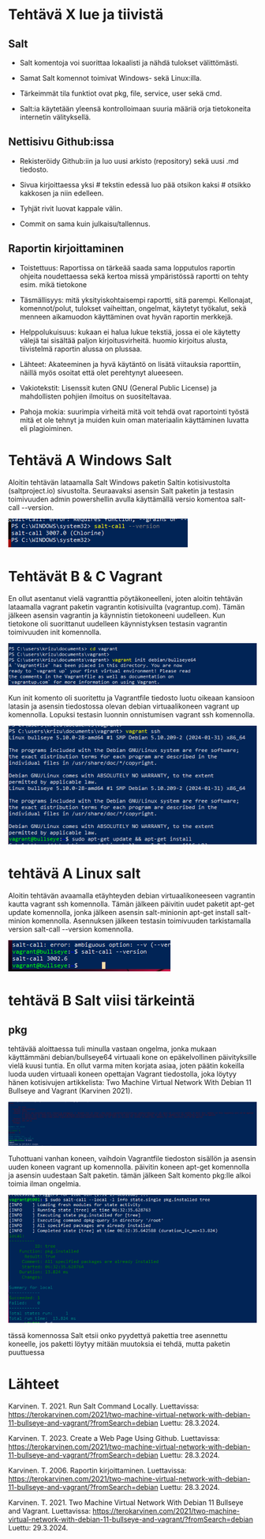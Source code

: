 # Tehtävä X lue ja tiivistä

##    Salt
    
- Salt komentoja voi suorittaa lokaalisti ja nähdä tulokset välittömästi.

- Samat Salt komennot toimivat Windows- sekä Linux:illa.

- Tärkeimmät tila funktiot ovat pkg, file, service, user sekä cmd.

- Salt:ia käytetään yleensä kontrolloimaan suuria määriä orja tietokoneita internetin välityksellä.

##    Nettisivu Github:issa

- Rekisteröidy Github:iin ja luo uusi arkisto (repository) sekä uusi .md tiedosto.

- Sivua kirjoittaessa yksi # tekstin edessä luo pää otsikon kaksi # otsikko kakkosen ja niin edelleen.

- Tyhjät rivit luovat kappale välin.

- Commit on sama kuin julkaisu/tallennus.
  
##    Raportin kirjoittaminen

- Toistettuus: Raportissa on tärkeää saada sama lopputulos raportin ohjeita noudettaessa sekä kertoa missä ympäristössä raportti on tehty esim. mikä tietokone

- Täsmällisyys: mitä yksityiskohtaisempi raportti, sitä parempi. Kellonajat, komennot/polut, tulokset vaiheittan, ongelmat, käytetyt työkalut, sekä menneen aikamuodon käyttäminen ovat hyvän raportin merkkejä. 

- Helppolukuisuus: kukaan ei halua lukue tekstiä, jossa ei ole käytetty välejä tai sisältää paljon kirjoitusvirheitä. huomio kirjoitus alusta, tiivistelmä raportin alussa on plussaa.

- Lähteet: Akateeminen ja hyvä käytäntö on lisätä viitauksia raporttiin, näillä myös osoitat että olet perehtynyt alueeseen.

- Vakiotekstit: Lisenssit kuten GNU (General Public License) ja mahdollisten pohjien ilmoitus on suositeltavaa.

- Pahoja mokia: suurimpia virheitä mitä voit tehdä ovat raportointi työstä mitä et ole tehnyt ja muiden kuin oman materiaalin käyttäminen luvatta eli plagioiminen.

#    Tehtävä A Windows Salt

Aloitin tehtävän lataamalla Salt Windows paketin Saltin kotisivustolta (saltproject.io) sivustolta. Seuraavaksi asensin Salt paketin ja testasin toimivuuden admin powershellin avulla käyttämällä versio komentoa salt-call --version.

![image text](https://github.com/Disturbedcobra/Palvelinten-hallinta-2024/blob/883565d351607b399a6f4050245806b87b3bddaf/salt%20windows%20working.png)

#    Tehtävät B & C Vagrant

En ollut asentanut vielä vagranttia pöytäkoneelleni, joten aloitin tehtävän lataamalla vagrant paketin vagrantin kotisivuilta (vagrantup.com). Tämän jälkeen asensin vagrantin ja käynnistin tietokoneeni uudelleen. Kun tietokone oli suorittanut uudelleen käynnistyksen testasin vagrantin toimivuuden init komennolla.

 ![image text](https://github.com/Disturbedcobra/Palvelinten-hallinta-2024/blob/b13ea827ca47c5c4b4965ec8d3d23ee043984f69/vagrant_working.png)

 Kun init komento oli suoritettu ja Vagrantfile tiedosto luotu oikeaan kansioon latasin ja asensin tiedostossa olevan debian virtuaalikoneen vagrant up komennolla. Lopuksi testasin luonnin onnistumisen vagrant ssh komennolla.

 ![image text](https://github.com/Disturbedcobra/Palvelinten-hallinta-2024/blob/1bb1550b41ede6425d14aca1943bd87386d4f893/vagrant%20new%20machine%20working.png)

#    tehtävä A Linux salt

 Aloitin tehtävän avaamalla etäyhteyden debian virtuaalikoneeseen vagrantin kautta vagrant ssh komennolla. Tämän jälkeen päivitin uudet paketit apt-get update komennolla, jonka jälkeen asensin salt-minionin apt-get install salt-minion komennolla. Asennuksen jälkeen testasin toimivuuden tarkistamalla version        salt-call --version komennolla.

![image text](https://github.com/Disturbedcobra/Palvelinten-hallinta-2024/blob/f59c72384ae85487f378fe8f67a60b23dbf37211/salt%20minion%20working.png)

#    tehtävä B Salt viisi tärkeintä

##    pkg

tehtävää aloittaessa tuli minulla vastaan ongelma, jonka mukaan käyttämmäni debian/bullseye64 virtuaali kone on epäkelvollinen päivityksille vielä kuusi tuntia. En ollut varma miten korjata asiaa, joten päätin kokeilla luoda uuden virtuaali koneen opettajan Vagrant tiedostolla, joka löytyy hänen kotisivujen artikkelista: Two Machine Virtual Network With Debian 11 Bullseye and Vagrant (Karvinen 2021). 

![image text](https://github.com/Disturbedcobra/Palvelinten-hallinta-2024/blob/2cc1f2547f14b6fb2f869ab13a9cd2fbfbb0dd91/vagrant%20salt%20error.jpg)

Tuhottuani vanhan koneen, vaihdoin Vagrantfile tiedoston sisällön ja asensin uuden koneen vagrant up komennolla. päivitin koneen apt-get komennolla ja asensin uudestaan Salt paketin. tämän jälkeen Salt komento pkg:lle alkoi toimia ilman ongelmia.

![image text](https://github.com/Disturbedcobra/Palvelinten-hallinta-2024/blob/c252109056b087a115d222cc8657ea20f720df6e/pkg.jpg)

tässä komennossa Salt etsii onko pyydettyä pakettia tree asennettu koneelle, jos paketti löytyy mitään muutoksia ei tehdä, mutta paketin puuttuessa 

#    Lähteet

Karvinen. T. 2021. Run Salt Command Locally. Luettavissa: https://terokarvinen.com/2021/two-machine-virtual-network-with-debian-11-bullseye-and-vagrant/?fromSearch=debian Luettu: 28.3.2024.

Karvinen. T. 2023. Create a Web Page Using Github. Luettavissa: https://terokarvinen.com/2021/two-machine-virtual-network-with-debian-11-bullseye-and-vagrant/?fromSearch=debian Luettu: 28.3.2024.

Karvinen. T. 2006. Raportin kirjoittaminen. Luettavissa: https://terokarvinen.com/2021/two-machine-virtual-network-with-debian-11-bullseye-and-vagrant/?fromSearch=debian Luettu: 28.3.2024.

Karvinen. T. 2021. Two Machine Virtual Network With Debian 11 Bullseye and Vagrant. Luettavissa: https://terokarvinen.com/2021/two-machine-virtual-network-with-debian-11-bullseye-and-vagrant/?fromSearch=debian Luettu: 29.3.2024.
